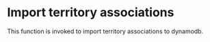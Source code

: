 # Import territory associations

This function is invoked to import territory associations to dynamodb.
